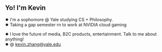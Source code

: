 <h2>Yo! I'm Kevin </h2>
✹ I'm a sophomore @ Yale studying CS + Philosophy.  <br />
✹ Taking a gap semester rn to work at NVIDIA cloud gaming

✹ I love the future of media, B2C products, entertainment. Talk to me about anything!  <br/>
✹ @ kevin.zhang@yale.edu 
